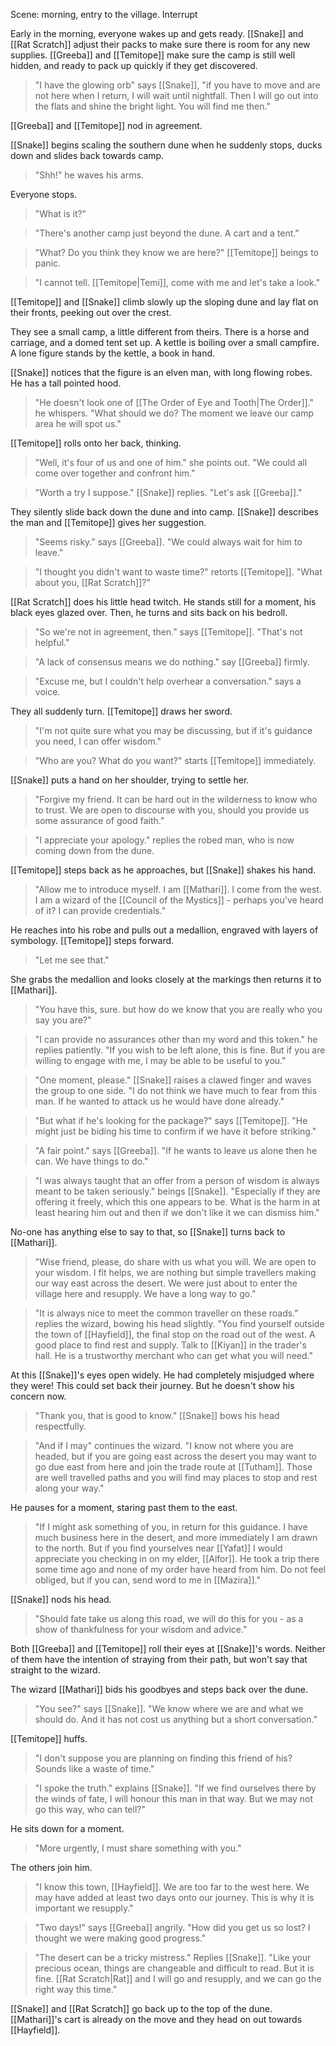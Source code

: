 Scene: morning, entry to the village.
Interrupt

Early in the morning, everyone wakes up and gets ready. [[Snake]] and [[Rat Scratch]] adjust their packs to make sure there is room for any new supplies. [[Greeba]] and [[Temitope]] make sure the camp is still well hidden, and ready to pack up quickly if they get discovered.

> "I have the glowing orb" says [[Snake]], "if you have to move and are not here when I return, I will wait until nightfall. Then I will go out into the flats and shine the bright light. You will find me then."

[[Greeba]] and [[Temitope]] nod in agreement.

[[Snake]] begins scaling the southern dune when he suddenly stops, ducks down and slides back towards camp.

> "Shh!" he waves his arms.

Everyone stops.

> "What is it?"

> "There's another camp just beyond the dune. A cart and a tent."

> "What? Do you think they know we are here?" [[Temitope]] beings to panic.

> "I cannot tell. [[Temitope|Temi]], come with me and let's take a look."

[[Temitope]] and [[Snake]] climb slowly up the sloping dune and lay flat on their fronts, peeking out over the crest.

They see a small camp, a little different from theirs. There is a horse and carriage, and a domed tent set up. A kettle is boiling over a small campfire.
A lone figure stands by the kettle, a book in hand.

[[Snake]] notices that the figure is an elven man, with long flowing robes. He has a tall pointed hood.

> "He doesn't look one of [[The Order of Eye and Tooth|The Order]]." he whispers. "What should we do? The moment we leave our camp area he will spot us."

[[Temitope]] rolls onto her back, thinking.

> "Well, it's four of us and one of him." she points out. "We could all come over together and confront him."

> "Worth a try I suppose." [[Snake]] replies. "Let's ask [[Greeba]]."

They silently slide back down the dune and into camp. [[Snake]] describes the man and [[Temitope]] gives her suggestion.

> "Seems risky." says [[Greeba]]. "We could always wait for him to leave."

> "I thought you didn't want to waste time?" retorts [[Temitope]]. "What about you, [[Rat Scratch]]?"

[[Rat Scratch]] does his little head twitch. He stands still for a moment, his black eyes glazed over.
Then, he turns and sits back on his bedroll. 

> "So we're not in agreement, then." says [[Temitope]]. "That's not helpful."

> "A lack of consensus means we do nothing." say [[Greeba]] firmly.

> "Excuse me, but I couldn't help overhear a conversation." says a voice.

They all suddenly turn. [[Temitope]] draws her sword.

> "I'm not quite sure what you may be discussing, but if it's guidance you need, I can offer wisdom."

> "Who are you? What do you want?" starts [[Temitope]] immediately.

[[Snake]] puts a hand on her shoulder, trying to settle her.

> "Forgive my friend. It can be hard out in the wilderness to know who to trust. We are open to discourse with you, should you provide us some assurance of good faith."

> "I appreciate your apology." replies the robed man, who is now coming down from the dune.

 [[Temitope]] steps back as he approaches, but [[Snake]] shakes his hand.

> "Allow me to introduce myself. I am [[Mathari]]. I come from the west. I am a wizard of the [[Council of the Mystics]] - perhaps you've heard of it? I can provide credentials."

He reaches into his robe and pulls out a medallion, engraved with layers of symbology.
[[Temitope]] steps forward.

> "Let me see that."

She grabs the medallion and looks closely at the markings then returns it to [[Mathari]].

> "You have this, sure. but how do we know that you are really who you say you are?"

> "I can provide no assurances other than my word and this token." he replies patiently. "If you wish to be left alone, this is fine. But if you are willing to engage with me, I may be able to be useful to you."

> "One moment, please." [[Snake]] raises a clawed finger and waves the group to one side. "I do not think we have much to fear from this man. If he wanted to attack us he would have done already."

> "But what if he's looking for the package?" says [[Temitope]]. "He might just be biding his time to confirm if we have it before striking."

> "A fair point." says [[Greeba]]. "If he wants to leave us alone then he can. We have things to do."

> "I was always taught that an offer from a person of wisdom is always meant to be taken seriously." beings [[Snake]]. "Especially if they are offering it freely, which this one appears to be. What is the harm in at least hearing him out and then if we don't like it we can dismiss him."

No-one has anything else to say to that, so [[Snake]] turns back to [[Mathari]].

> "Wise friend, please, do share with us what you will. We are open to your wisdom. I fit helps, we are nothing but simple travellers making our way east across the desert. We were just about to enter the village here and resupply. We have a long way to go."

> "It is always nice to meet the common traveller on these roads." replies the wizard, bowing his head slightly. "You find yourself outside the town of [[Hayfield]], the final stop on the road out of the west. A good place to find rest and supply. Talk to [[Kiyan]] in the trader's hall. He is a trustworthy merchant who can get what you will need."

At this [[Snake]]'s eyes open widely. He had completely misjudged where they were! This could set back their journey. But he doesn't show his concern now.

> "Thank you, that is good to know." [[Snake]] bows his head respectfully.

> "And if I may" continues the wizard. "I know not where you are headed, but if you are going east across the desert you may want to go due east from here and join the trade route at [[Tutham]]. Those are well travelled paths and you will find may places to stop and rest along your way."

He pauses for a moment, staring past them to the east.

> "If I might ask something of you, in return for this guidance. I have much business here in the desert, and more immediately I am drawn to the north. But if you find yourselves near [[Yafat]] I would appreciate you checking in on my elder, [[Alfor]]. He took a trip there some time ago and none of my order have heard from him. Do not feel obliged, but if you can, send word to me in [[Mazira]]."

[[Snake]] nods his head. 

> "Should fate take us along this road, we will do this for you - as a show of thankfulness for your wisdom and advice."

Both [[Greeba]] and [[Temitope]] roll their eyes at [[Snake]]'s words. Neither of them have the intention of straying from their path, but won't say that straight to the wizard.

The wizard [[Mathari]] bids his goodbyes and steps back over the dune. 

> "You see?" says [[Snake]]. "We know where we are and what we should do. And it has not cost us anything but a short conversation."

[[Temitope]] huffs. 

> "I don't suppose you are planning on finding this friend of his? Sounds like a waste of time."

> "I spoke the truth." explains [[Snake]]. "If we find ourselves there by the winds of fate, I will honour this man in that way. But we may not go this way, who can tell?"

He sits down for a moment.

> "More urgently, I must share something with you."

The others join him.

> "I know this town, [[Hayfield]]. We are too far to the west here. We may have added at least two days onto our journey. This is why it is important we resupply."

> "Two days!" says [[Greeba]] angrily. "How did you get us so lost? I thought we were making good progress."

> "The desert can be a tricky mistress." Replies [[Snake]]. "Like your precious ocean, things are changeable and difficult to read. But it is fine. [[Rat Scratch|Rat]] and I will go and resupply, and we can go the right way this time."

[[Snake]] and [[Rat Scratch]] go back up to the top of the dune. [[Mathari]]'s cart is already on the move and they head on out towards [[Hayfield]].